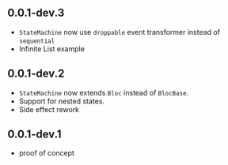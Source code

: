 ## 0.0.1-dev.3
* `StateMachine` now use `droppable` event transformer instead of `sequential`
* Infinite List example

## 0.0.1-dev.2
* `StateMachine` now extends `Bloc` instead of `BlocBase`.
* Support for nested states.
* Side effect rework

## 0.0.1-dev.1
* proof of concept
